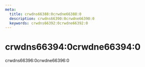 ```yaml
---
meta:
  title: crwdns66388:0crwdne66388:0
  description: crwdns66390:0crwdne66390:0
  keywords: crwdns66392:0crwdne66392:0
---
```


# crwdns66394:0crwdne66394:0
crwdns66396:0crwdne66396:0

<entry-ad />

<doc-footer />
